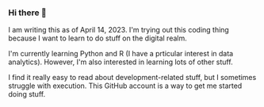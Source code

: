 ### Hi there 👋

<!--
**ralt46/ralt46** is a ✨ _special_ ✨ repository because its `README.md` (this file) appears on your GitHub profile.

Here are some ideas to get you started:

- 🔭 I’m currently working on ...
- 🌱 I’m currently learning ...
- 👯 I’m looking to collaborate on ...
- 🤔 I’m looking for help with ...
- 💬 Ask me about ...
- 📫 How to reach me: ...
- 😄 Pronouns: ...
- ⚡ Fun fact: ...
-->
I am writing this as of April 14, 2023. I'm trying out this coding thing because I want to learn to do stuff on the digital realm.  
  
I'm currently learning Python and R (I have a prticular interest in data analytics). However, I'm also interested in learning lots of other stuff.  
  
I find it really easy to read about development-related stuff, but I sometimes struggle with execution. This GitHub account is a way to get me started doing stuff.

